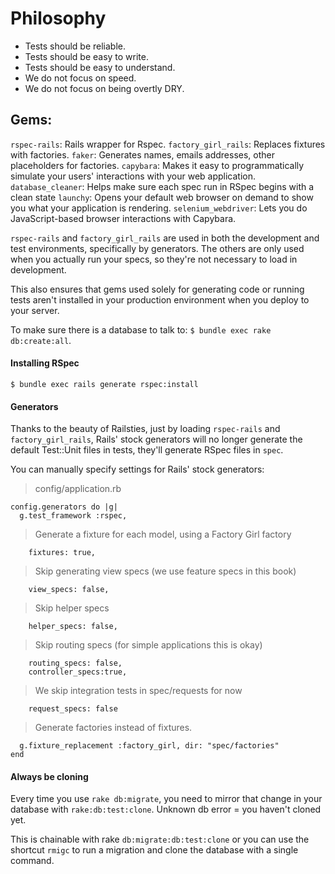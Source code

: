 # Philosophy
  
- Tests should be reliable.
- Tests should be easy to write.
- Tests should be easy to understand.
- We do not focus on speed.
- We do not focus on being overtly DRY.

## Gems:

`rspec-rails`: Rails wrapper for Rspec.
`factory_girl_rails`: Replaces fixtures with factories.
`faker`: Generates names, emails addresses, other placeholders for factories.
`capybara`: Makes it easy to programmatically simulate your users' interactions with your web application.
`database_cleaner`: Helps make sure each spec run in RSpec begins with a clean state
`launchy`: Opens your default web browser on demand to show you what your application is rendering.
`selenium_webdriver`: Lets you do JavaScript-based browser interactions with Capybara.

`rspec-rails` and `factory_girl_rails` are used in both the development and test environments, specifically by generators. The others are only used when you actually run your specs, so they're not necessary to load in development.

This also ensures that gems used solely for generating code or running tests aren't installed in your production environment when you deploy to your server.

To make sure there is a database to talk to: `$ bundle exec rake db:create:all`.

#### Installing RSpec

    $ bundle exec rails generate rspec:install

#### Generators

Thanks to the beauty of Railsties, just by loading `rspec-rails` and `factory_girl_rails`, Rails' stock generators will no longer generate the default Test::Unit files in tests, they'll generate RSpec files in `spec`.

You can manually specify settings for Rails' stock generators:

> config/application.rb

    config.generators do |g|
      g.test_framework :rspec,

> Generate a fixture for each model, using a Factory Girl factory

        fixtures: true,

> Skip generating view specs (we use feature specs in this book)

        view_specs: false,

> Skip helper specs

        helper_specs: false,

> Skip routing specs (for simple applications this is okay)

        routing_specs: false,
        controller_specs:true,

> We skip integration tests in spec/requests for now

        request_specs: false

> Generate factories instead of fixtures.

      g.fixture_replacement :factory_girl, dir: "spec/factories"
    end

#### Always be cloning

Every time you use `rake db:migrate`, you need to mirror that change in your database with `rake:db:test:clone`. Unknown db error = you haven't cloned yet.

This is chainable with rake `db:migrate:db:test:clone` or you can use the shortcut `rmigc` to run a migration and clone the database with a single command.
